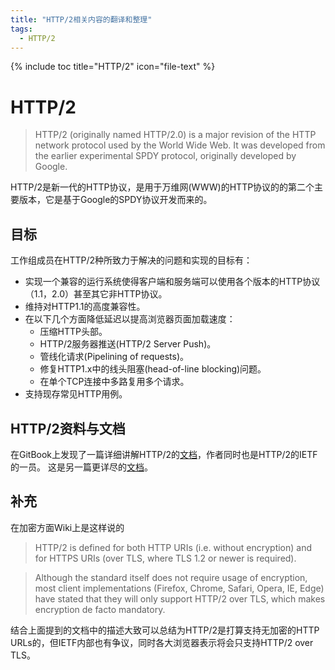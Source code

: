 ```yaml
---
title: "HTTP/2相关内容的翻译和整理"
tags:
  - HTTP/2
---
```


{% include toc title="HTTP/2" icon="file-text" %}

# HTTP/2

> HTTP/2 (originally named HTTP/2.0) is a major revision of the HTTP network protocol used by the World Wide Web. It was developed from the earlier experimental SPDY protocol, originally developed by Google.

HTTP/2是新一代的HTTP协议，是用于万维网(WWW)的HTTP协议的的第二个主要版本，它是基于Google的SPDY协议开发而来的。

## 目标

工作组成员在HTTP/2种所致力于解决的问题和实现的目标有：

* 实现一个兼容的运行系统使得客户端和服务端可以使用各个版本的HTTP协议（1.1，2.0）甚至其它非HTTP协议。
* 维持对HTTP1.1的高度兼容性。
* 在以下几个方面降低延迟以提高浏览器页面加载速度：
  * 压缩HTTP头部。
  * HTTP/2服务器推送(HTTP/2 Server Push)。
  * 管线化请求(Pipelining of requests)。
  * 修复HTTP1.x中的线头阻塞(head-of-line blocking)问题。
  * 在单个TCP连接中多路复用多个请求。
* 支持现存常见HTTP用例。

## HTTP/2资料与文档

在GitBook上发现了一篇详细讲解HTTP/2的<a href="http://http2-explained.haxx.se/content/zh/">文档</a>，作者同时也是HTTP/2的IETF的一员。
这是另一篇更详尽的<a href="http://httpwg.org/specs/rfc7540.html#Overview">文档</a>。

## 补充

在加密方面Wiki上是这样说的

> HTTP/2 is defined for both HTTP URIs (i.e. without encryption) and for HTTPS URIs (over TLS, where TLS 1.2 or newer is required).

> Although the standard itself does not require usage of encryption, most client implementations (Firefox, Chrome, Safari, Opera, IE, Edge) have stated that they will only support HTTP/2 over TLS, which makes encryption de facto mandatory.

结合上面提到的文档中的描述大致可以总结为HTTP/2是打算支持无加密的HTTP URLs的，但IETF内部也有争议，同时各大浏览器表示将会只支持HTTP/2 over TLS。

